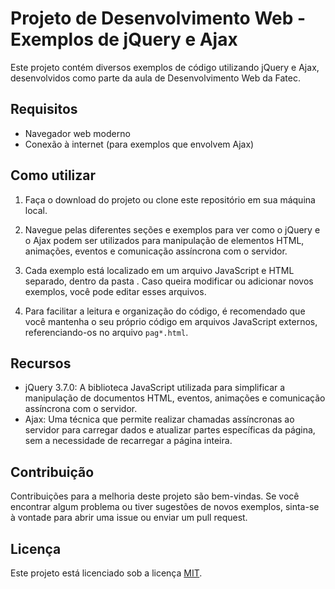 # Projeto de Desenvolvimento Web - Exemplos de jQuery e Ajax

Este projeto contém diversos exemplos de código utilizando jQuery e Ajax, desenvolvidos como parte da aula de Desenvolvimento Web da Fatec.

## Requisitos

- Navegador web moderno
- Conexão à internet (para exemplos que envolvem Ajax)

## Como utilizar

1. Faça o download do projeto ou clone este repositório em sua máquina local.

2. Navegue pelas diferentes seções e exemplos para ver como o jQuery e o Ajax podem ser utilizados para manipulação de elementos HTML, animações, eventos e comunicação assíncrona com o servidor.

3. Cada exemplo está localizado em um arquivo JavaScript e HTML separado, dentro da pasta . Caso queira modificar ou adicionar novos exemplos, você pode editar esses arquivos.

4. Para facilitar a leitura e organização do código, é recomendado que você mantenha o seu próprio código em arquivos JavaScript externos, referenciando-os no arquivo `pag*.html`.

## Recursos

- jQuery 3.7.0: A biblioteca JavaScript utilizada para simplificar a manipulação de documentos HTML, eventos, animações e comunicação assíncrona com o servidor.
- Ajax: Uma técnica que permite realizar chamadas assíncronas ao servidor para carregar dados e atualizar partes específicas da página, sem a necessidade de recarregar a página inteira.

## Contribuição

Contribuições para a melhoria deste projeto são bem-vindas. Se você encontrar algum problema ou tiver sugestões de novos exemplos, sinta-se à vontade para abrir uma issue ou enviar um pull request.

## Licença

Este projeto está licenciado sob a licença [MIT](LICENSE).

